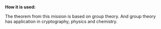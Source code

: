 **How it is used:**

The theorem from this mission is based on group theory.
And group theory has application in cryptography, physics and chemistry.
